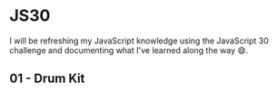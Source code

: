 # JS30 #

I will be refreshing my JavaScript knowledge using the JavaScript 30 challenge and documenting what I've learned along the way 😄.

## 01 - Drum Kit ##



